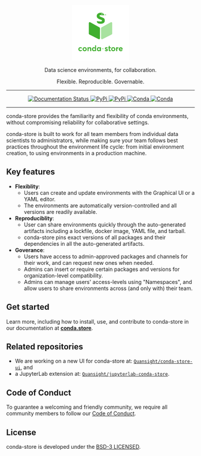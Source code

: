 <div align="center">
  <img src="./docs/_static/images/conda-store-logo-vertical-lockup.svg" alt="conda-store logo" width="30%">
  <p>
  Data science environments, for collaboration.

  Flexible. Reproducible. Governable.
  </p>
</div>

---
<div align="center">

  <a href="https://conda-store.readthedocs.io/en/latest/">
    <img src="https://readthedocs.org/projects/conda-store/badge/?version=latest" alt="Documentation Status"/>
  </a>

  <a href="https://pypi.org/project/conda-store-server/">
    <img src="https://img.shields.io/pypi/v/conda-store-server?label=pypi|conda-store-server" alt="PyPi"/>
  </a>

  <a href="https://pypi.org/project/conda-store/">
    <img src="https://img.shields.io/pypi/v/conda-store-server?label=pypi|conda-store" alt="PyPi"/>
  </a>

  <a href="https://anaconda.org/conda-forge/conda-store-server">
    <img src="https://img.shields.io/conda/vn/conda-forge/conda-store-server?color=green&label=conda-forge%7Cconda-store-server" alt="Conda"/>
  </a>

  <a href="https://anaconda.org/conda-forge/conda-store">
    <img src="https://img.shields.io/conda/vn/conda-forge/conda-store?color=green&label=conda-forge%7Cconda-store" alt="Conda"/>
  </a>

</div>

---

conda-store provides the familiarity and flexibility of conda environments, without compromising reliability for collaborative settings.

conda-store is built to work for all team members from individual data scientists to administrators, while making sure your team follows best practices throughout the environment life cycle: from initial environment creation, to using environments in a production machine.

## Key features

* **Flexiblity**:
  * Users can create and update environments with the Graphical UI or a YAML editor.
  * The environments are automatically version-controlled and all versions are readily available.
* **Reproduciblity**:
  * User can share environments quickly through the auto-generated artifacts including a lockfile, docker image, YAML file, and tarball.
  * conda-store pins exact versions of all packages and their dependencies in all the auto-generated artifacts.
* **Goverance**:
  * Users have access to admin-approved packages and channels for their work, and can request new ones when needed.
  * Admins can insert or require certain packages and versions for organization-level compatibility.
  * Admins can manage users' access-levels using "Namespaces", and allow users to share environments across (and only with) their team.

## Get started

Learn more, including how to install, use, and contribute to conda-store in our documentation at [**conda.store**](https://conda.store/).

## Related repositories

- We are working on a new UI for conda-store at: [`Quansight/conda-store-ui`](https://github.com/Quansight/conda-store-ui), and
- a JupyterLab extension at: [`Quansight/jupyterlab-conda-store`](https://github.com/Quansight/jupyterlab-conda-store).

## Code of Conduct

To guarantee a welcoming and friendly community, we require all community members to follow our [Code of Conduct](https://github.com/Quansight/.github/blob/master/CODE_OF_CONDUCT.md).

## License

conda-store is developed under the [BSD-3 LICENSED](./LICENSE).
